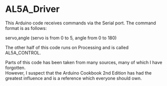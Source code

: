 AL5A_Driver
===========

This Arduino code receives commands via the Serial port.  The command format is as follows:

servo,angle   (servo is from 0 to 5, angle from 0 to 180)

The other half of this code runs on Processing and is called AL5A_CONTROL.

Parts of this code has been taken from many sources, many of which I have forgotten.  
However, I suspect that the Arduino Cookbook 2nd Edition has had the greatest influence and is a reference which everyone should own.
